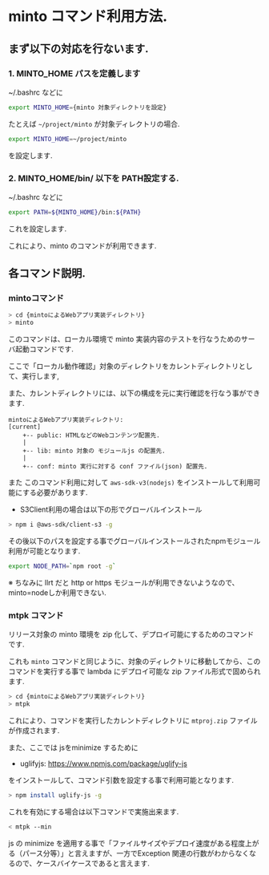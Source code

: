 # minto コマンド利用方法.

## まず以下の対応を行ないます.

### 1. MINTO_HOME パスを定義します

~/.bashrc などに

~~~sh
export MINTO_HOME={minto 対象ディレクトリを設定}
~~~

たとえば `~/project/minto` が対象ディレクトリの場合.

~~~sh
export MINTO_HOME=~/project/minto
~~~

を設定します.

### 2. MINTO_HOME/bin/ 以下を PATH設定する.

~/.bashrc などに

~~~sh
export PATH=${MINTO_HOME}/bin:${PATH}
~~~

これを設定します.

これにより、minto のコマンドが利用できます.

## 各コマンド説明.

### mintoコマンド

~~~sh
> cd {mintoによるWebアプリ実装ディレクトリ}
> minto
~~~

このコマンドは、ローカル環境で minto 実装内容のテストを行なうためのサーバ起動コマンドです.

ここで「ローカル動作確認」対象のディレクトリをカレントディレクトリとして、実行します,

また、カレントディレクトリには、以下の構成を元に実行確認を行なう事ができます.
~~~
mintoによるWebアプリ実装ディレクトリ:
[current]
    +-- public: HTMLなどのWebコンテンツ配置先.
    |
    +-- lib: minto 対象の モジュールjs の配置先.
    |
    +-- conf: minto 実行に対する conf ファイル(json) 配置先.
~~~

また このコマンド利用に対して `aws-sdk-v3(nodejs)` をインストールして利用可能にする必要があります.

- S3Client利用の場合は以下の形でグローバルインストール
~~~sh
> npm i @aws-sdk/client-s3 -g
~~~

その後以下のパスを設定する事でグローバルインストールされたnpmモジュール利用が可能となります.
~~~sh
export NODE_PATH=`npm root -g`
~~~

※ ちなみに llrt だと http or https モジュールが利用できないようなので、minto=nodeしか利用できない.

### mtpk コマンド

リリース対象の minto 環境を zip 化して、デプロイ可能にするためのコマンドです.

これも `minto` コマンドと同じように、対象のディレクトリに移動してから、このコマンドを実行する事で lambda にデプロイ可能な zip ファイル形式で固められます.

~~~sh
> cd {mintoによるWebアプリ実装ディレクトリ}
> mtpk
~~~

これにより、コマンドを実行したカレントディレクトリに `mtproj.zip` ファイルが作成されます.

また、ここでは jsをminimize するために

- uglifyjs: https://www.npmjs.com/package/uglify-js

をインストールして、コマンド引数を設定する事で利用可能となります.
~~~sh
> npm install uglify-js -g
~~~

これを有効にする場合は以下コマンドで実施出来ます.
~~~sh
< mtpk --min
~~~

js の minimize を適用する事で「ファイルサイズやデプロイ速度がある程度上がる（パース分等）」と言えますが、一方でException 関連の行数がわからなくなるので、ケースバイケースであると言えます.
